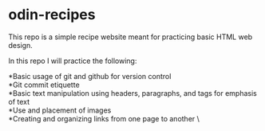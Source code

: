 # odin-recipes

This repo is a simple recipe website meant for practicing basic HTML web design.

In this repo I will practice the following:

*Basic usage of git and github for version control \
*Git commit etiquette \
*Basic text manipulation using headers, paragraphs, and tags for emphasis of text \
*Use and placement of images \
*Creating and organizing links from one page to another \
